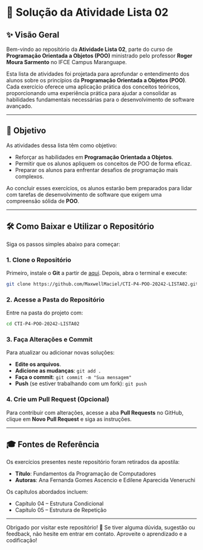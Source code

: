 



# 🌌 **Solução da Atividade Lista 02**

## ✨ Visão Geral

Bem-vindo ao repositório da **Atividade Lista 02**, parte do curso de **Programação Orientada a Objetos (POO)** ministrado pelo professor **Roger Moura Sarmento** no IFCE Campus Maranguape.

Esta lista de atividades foi projetada para aprofundar o entendimento dos alunos sobre os princípios da **Programação Orientada a Objetos (POO)**. Cada exercício oferece uma aplicação prática dos conceitos teóricos, proporcionando uma experiência prática para ajudar a consolidar as habilidades fundamentais necessárias para o desenvolvimento de software avançado.

---

## 🎯 **Objetivo**

As atividades dessa lista têm como objetivo:

- Reforçar as habilidades em **Programação Orientada a Objetos**.
- Permitir que os alunos apliquem os conceitos de POO de forma eficaz.
- Preparar os alunos para enfrentar desafios de programação mais complexos.

Ao concluir esses exercícios, os alunos estarão bem preparados para lidar com tarefas de desenvolvimento de software que exigem uma compreensão sólida de **POO**.

---

## 🛠️ **Como Baixar e Utilizar o Repositório**

Siga os passos simples abaixo para começar:

### 1. **Clone o Repositório**
Primeiro, instale o **Git** a partir de [aqui](https://git-scm.com/). Depois, abra o terminal e execute:

```bash
git clone https://github.com/MaxwellMaciel/CTI-P4-POO-20242-LISTA02.git
````

### 2. **Acesse a Pasta do Repositório**

Entre na pasta do projeto com:

```bash
cd CTI-P4-POO-20242-LISTA02
```

### 3. **Faça Alterações e Commit**

Para atualizar ou adicionar novas soluções:

* **Edite os arquivos**.
* **Adicione as mudanças**: `git add .`
* **Faça o commit**: `git commit -m "Sua mensagem"`
* **Push** (se estiver trabalhando com um fork): `git push`

### 4. **Crie um Pull Request (Opcional)**

Para contribuir com alterações, acesse a aba **Pull Requests** no GitHub, clique em **Novo Pull Request** e siga as instruções.

---

## 🎓 **Fontes de Referência**

Os exercícios presentes neste repositório foram retirados da apostila:

* **Título**: Fundamentos da Programação de Computadores
* **Autoras**: Ana Fernanda Gomes Ascencio e Edilene Aparecida Veneruchi

Os capítulos abordados incluem:

* Capítulo 04 – Estrutura Condicional
* Capítulo 05 – Estrutura de Repetição

---

Obrigado por visitar este repositório! 🌟 Se tiver alguma dúvida, sugestão ou feedback, não hesite em entrar em contato. Aproveite o aprendizado e a codificação!


